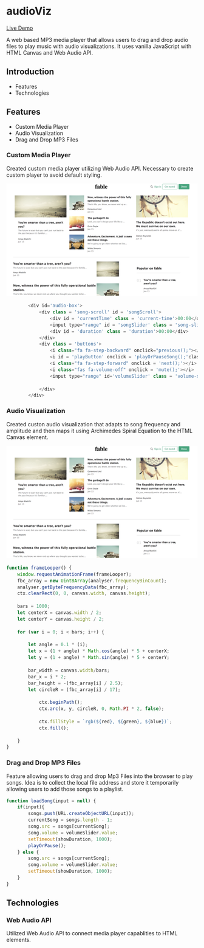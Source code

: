 # audioViz

[Live Demo](https://kartikvips.github.io/mediaplayer)

A web based MP3 media player that allows users to drag and drop audio files to play music with audio visualizations. It uses vanilla JavaScript with HTML Canvas and Web Audio API.

## Introduction
* Features
* Technologies

## Features
* Custom Media Player
* Audio Visualization
* Drag and Drop MP3 Files

### Custom Media Player

Created custom media player utilizing Web Audio API. Necessary to create custom player to avoid default styling. 

![Player](https://raw.githubusercontent.com/kartikvips/fable/master/docs/pics/Screen%20Shot%202018-06-15%20at%203.02.34%20PM.png)

```javascript
        <div id='audio-box'>
            <div class = 'song-scroll' id = 'songScroll'>
                <div id = 'currentTime' class = 'current-time'>00:00</div>
                <input type="range" id = 'songSlider' class = 'song-slider' min = '0' step = '1' onchange="seekSong()" />
                <div id = 'duration' class = 'duration'>00:00</div>
            </div>
            <div class = 'buttons'>
                <i class="fa fa-step-backward" onclick="previous();"></i>
                <i id = 'playButton' onclick = 'playOrPauseSong();'class="fas fa-play-circle"></i>
                <i class="fa fa-step-forward" onclick = 'next();'></i>
                <i class="fas fa-volume-off" onclick = 'mute();'></i>
                <input type="range" id='volumeSlider' class = 'volume-slider' min='0' max='1' step = '0.01' onchange='adjustVolume();'/>

            </div>
        </div>

```

### Audio Visualization

Created custon audio visualization that adapts to song frequency and amplitude and then maps it using Archimedes Spiral Equation to the HTML Canvas element. 

![MediaPlayer](https://raw.githubusercontent.com/kartikvips/fable/master/docs/pics/Screen%20Shot%202018-06-15%20at%203.02.34%20PM.png)

```javascript
function frameLooper() {
    window.requestAnimationFrame(frameLooper);
    fbc_array = new Uint8Array(analyser.frequencyBinCount);
    analyser.getByteFrequencyData(fbc_array);
    ctx.clearRect(0, 0, canvas.width, canvas.height);

    bars = 1000;
    let centerX = canvas.width / 2;
    let centerY = canvas.height / 2;

    for (var i = 0; i < bars; i++) {

        let angle = 0.1 * (i);
        let x = (1 + angle) * Math.cos(angle) * 5 + centerX;
        let y = (1 + angle) * Math.sin(angle) * 5 + centerY;
 
        bar_width = canvas.width/bars;
        bar_x = i * 2;
        bar_height = -(fbc_array[i] / 2.5);
        let circleR = (fbc_array[i] / 17);
 
            ctx.beginPath();
            ctx.arc(x, y, circleR, 0, Math.PI * 2, false);

            ctx.fillStyle = `rgb(${red}, ${green}, ${blue})`;
            ctx.fill();

    }
}
```

### Drag and Drop MP3 Files

Feature allowing users to drag and drop Mp3 Files into the browser to play songs. Idea is to collect the local file address and store it temporarily allowing users to add those songs to a playlist.

```javascript
function loadSong(input = null) {
    if(input){
        songs.push(URL.createObjectURL(input));
        currentSong = songs.length - 1;
        song.src = songs[currentSong];
        song.volume = volumeSlider.value;
        setTimeout(showDuration, 1000);
        playOrPause();
    } else {
        song.src = songs[currentSong];
        song.volume = volumeSlider.value;
        setTimeout(showDuration, 1000);
    }
}
```

## Technologies

### Web Audio API

Utilized Web Audio API to connect media player capablities to HTML elements. 

```javascript

```

